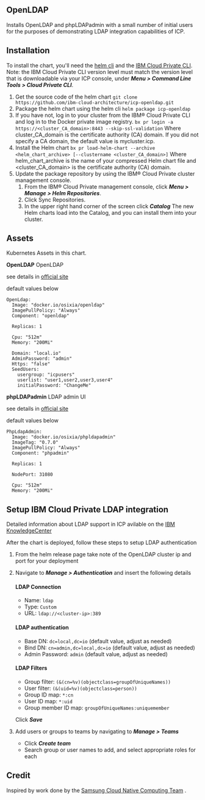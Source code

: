 ## OpenLDAP

Installs OpenLDAP and phpLDAPadmin with a small number of initial users for the purposes of demonstrating LDAP integration capabilities of ICP.


## Installation
To install the chart, you'll need the [helm cli](https://www.ibm.com/support/knowledgecenter/SSBS6K_2.1.0/app_center/create_helm_cli.html?view=kc) and the [IBM Cloud Private CLI](https://www.ibm.com/support/knowledgecenter/SSBS6K_2.1.0/manage_cluster/install_cli.html?view=kc). Note: the IBM Cloud Private CLI version level must match the version level that is downloadable via your ICP console, under ***Menu > Command Line Tools > Cloud Private CLI***.

1. Get the source code of the helm chart
   `git clone https://github.com/ibm-cloud-architecture/icp-openldap.git`
2. Package the helm chart using the helm cli
   `helm package icp-openldap`
3. If you have not, log in to your cluster from the IBM® Cloud Private CLI and log in to the Docker private image registry.
   `bx pr login -a https://<cluster_CA_domain>:8443 --skip-ssl-validation`
    Where cluster_CA_domain is the certificate authority (CA) domain. If you did not specify a CA domain, the default value is mycluster.icp. 
4. Install the Helm chart
   `bx pr load-helm-chart --archive <helm_chart_archive> [--clustername <cluster_CA_domain>]`
   Where helm_chart_archive is the name of your compressed Helm chart file and <cluster_CA_domain> is the certificate authority (CA) domain.
5. Update the package repository by using the IBM® Cloud Private cluster management console.
   1. From the IBM® Cloud Private management console, click ***Menu > Manage > Helm Repositories***.
   2. Click Sync Repositories.
   3. In the upper right hand corner of the screen click ***Catalog*** The new Helm charts load into the Catalog, and you can install them into your cluster.

## Assets

Kubernetes Assets in this chart.

**OpenLDAP**
OpenLDAP

see details in [official site](http://www.openldap.org/)

default values below

```
OpenLdap:
  Image: "docker.io/osixia/openldap"
  ImagePullPolicy: "Always"
  Component: "openldap"

  Replicas: 1

  Cpu: "512m"
  Memory: "200Mi"

  Domain: "local.io"
  AdminPassword: "admin"
  Https: "false"
  SeedUsers: 
    usergroup: "icpusers"
    userlist: "user1,user2,user3,user4"
    initialPassword: "ChangeMe"
```

**phpLDAPadmin**
LDAP admin UI

see details in [official site](http://phpldapadmin.sourceforge.net/)

default values below
```
PhpLdapAdmin:
  Image: "docker.io/osixia/phpldapadmin"
  ImageTag: "0.7.0"
  ImagePullPolicy: "Always"
  Component: "phpadmin"

  Replicas: 1

  NodePort: 31080

  Cpu: "512m"
  Memory: "200Mi"
```

## Setup IBM Cloud Private LDAP integration

Detailed information about LDAP support in ICP avilable on the [IBM KnowledgeCenter](https://www.ibm.com/support/knowledgecenter/SSBS6K_2.1.0/user_management/configure_ldap.html)

After the chart is deployed, follow these steps to setup LDAP authentication
 
 1. From the helm release page take note of the OpenLDAP cluster ip and port for your deployment
 2. Navigate to ***Manage > Authentication*** and insert the following details
    #### LDAP Connection
    - Name: `ldap`
    - Type: `Custom`
    - URL: `ldap://<cluster-ip>:389`
    
    #### LDAP authentication
    - Base DN: `dc=local,dc=io` (default value, adjust as needed)
    - Bind DN: `cn=admin,dc=local,dc=io` (default value, adjust as needed)
    - Admin Password: `admin` (default value, adjust as needed)
    
    #### LDAP Filters
    - Group filter: `(&(cn=%v)(objectclass=groupOfUniqueNames))`
    - User filter: `(&(uid=%v)(objectclass=person))`
    - Group ID map: `*:cn`
    - User ID map: `*:uid`
    - Group member ID map: `groupOfUniqueNames:uniquemember`

    Click ***Save***
    
 3. Add users or groups to teams by navigating to ***Manage > Teams***
    - Click ***Create team***
    - Search group or user names to add, and select appropriate roles for each
    

## Credit

Inspired by work done by the [Samsung Cloud Native Computing Team](https://github.com/samsung-cnct) .
